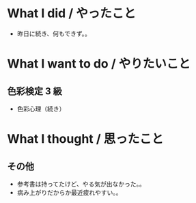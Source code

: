 # What I did / やったこと
- 昨日に続き、何もできず。。

# What I want to do / やりたいこと
## 色彩検定 3 級
- 色彩心理（続き）

# What I thought / 思ったこと
## その他
- 参考書は持ってたけど、やる気が出なかった。。
- 病み上がりだからか最近疲れやすい。。
